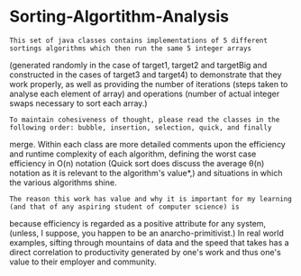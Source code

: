 # Sorting-Algortithm-Analysis
    This set of java classes contains implementations of 5 different sortings algorithms which then run the same 5 integer arrays
(generated randomly in the case of target1, target2 and targetBig and constructed in the cases of target3 and target4) to demonstrate
that they work properly, as well  as providing the number of iterations (steps taken to analyse each element of array) and operations
(number of actual integer swaps necessary to sort each array.) 

    To maintain cohesiveness of thought, please read the classes in the following order: bubble, insertion, selection, quick, and finally
merge. Within each class are more detailed comments upon the efficiency and runtime complexity of each algorithm, defining the worst case 
efficiency in O(n) notation (Quick sort does discuss the average θ(n) notation as it is relevant to the algorithm's value*,) and
situations in which the various algorithms shine.

    The reason this work has value and why it is important for my learning (and that of any aspiring student of computer science) is
because efficiency is regarded as a positive attribute for any system, (unless, I suppose, you happen to be an 
anarcho-primitivist.) In real world examples, sifting through mountains of data and the speed that takes has a direct correlation to
productivity generated by one's work and thus one's value to their employer and community.
